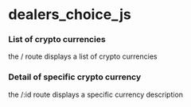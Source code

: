 # dealers_choice_js

### List of crypto currencies
the / route displays a list of crypto currencies

### Detail of specific crypto currency
the /:id route displays a specific currency description
